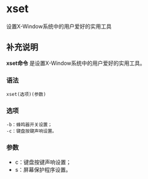 #  xset

设置X-Window系统中的用户爱好的实用工具

##  补充说明

**xset命令** 是设置X-Window系统中的用户爱好的实用工具。

###  语法

    
    
    xset(选项)(参数)
    

###  选项

    
    
    -b：蜂鸣器开关设置；
    -c：键盘按键声响设置。
    

###  参数

  * c：键盘按键声响设置； 
  * s：屏幕保护程序设置。 

